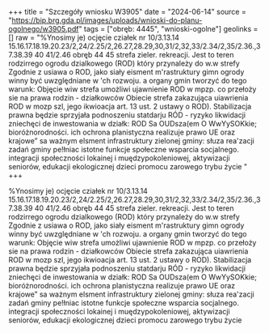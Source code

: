 +++
title = "Szczegóły wniosku W3905"
date = "2024-06-14"
source = "https://bip.brg.gda.pl/images/uploads/wnioski-do-planu-ogolnego/w3905.pdf"
tags = ["obręb: 4445", "wnioski-ogolne"]
geolinks = []
raw = "%Ynosimy je) ocjęcie cziałek nr 10/3.13.14 15.16.17.18.19.20.23/2,24/2.25/2,26.27,28.29,30,31/2,32,33/2.34/2,35/2.36.,37.38.39 40 41/2.46 obręb 44 45 strefa zieler. rekreacji. Jest to teren rodzirrego ogrodu dzialkowego (ROD) który przynależy do w.w strefy Zgodnie z usiawa o ROD, jako siały eisment m'rastruktury gimn ogrody winny być uwzględniane w 'ch rozwoju. a organy gmin tworzyć do tego warunk: Objęcie wiw strefa umożliwi ujawnienie ROD w mpzp. co przełoży sie na prawa rodzin - działkowców Obiecie strefa zakazująca uiawrienia ROD w mozp szl, jego ikwioacja art. 13 ust. 2 ustawy o ROD). Stabilizacja prawna będzie sprzyjała podnoszeniu statdarju RÓD - ryzyko likwidacji zniechęci de inwestowania w działk: ROD Sa OUDsza(em O WwYySOKkie; bioróżnorodności. ich ochrona planistyczna realizuje prawo UE oraz krajowe” sa ważnym elsment infrastruktury zielonej gminy: słuza rea'zacji zadań gminy pe!łniac istotne funkcje społeczne wsparcia socjalnego. integracji społeczności lokainej i muędzypokoleniowej, aktywizacji seniorów, edukacji ekologicznej dzieci promocu zarowego trybu życie "
+++

%Ynosimy je) ocjęcie cziałek nr
10/3.13.14 15.16.17.18.19.20.23/2,24/2.25/2,26.27,28.29,30,31/2,32,33/2.34/2,35/2.36.,37.38.39 40 41/2.46
obręb 44 45 strefa zieler. rekreacji. Jest to teren rodzirrego ogrodu dzialkowego (ROD) który przynależy do
w.w strefy Zgodnie z usiawa o ROD, jako siały eisment m'rastruktury gimn ogrody winny być uwzględniane w
'ch rozwoju. a organy gmin tworzyć do tego warunk: Objęcie wiw strefa umożliwi ujawnienie ROD w mpzp. co
przełoży sie na prawa rodzin - działkowców Obiecie strefa zakazująca uiawrienia ROD w mozp
szl, jego ikwioacja art. 13 ust. 2 ustawy o ROD). Stabilizacja prawna będzie sprzyjała podnoszeniu
statdarju RÓD - ryzyko likwidacji zniechęci de inwestowania w działk: ROD Sa OUDsza(em O WwYySOKkie;
bioróżnorodności. ich ochrona planistyczna realizuje prawo UE oraz krajowe” sa ważnym elsment infrastruktury
zielonej gminy: słuza rea'zacji zadań gminy pe!łniac istotne funkcje społeczne wsparcia socjalnego. integracji
społeczności lokainej i muędzypokoleniowej, aktywizacji seniorów, edukacji ekologicznej dzieci promocu
zarowego trybu życie



